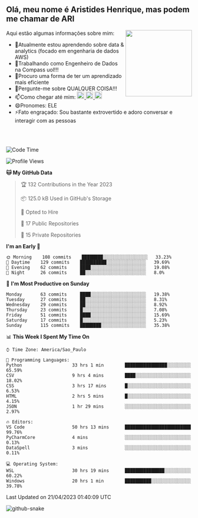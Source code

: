 ## Olá, meu nome é Aristides Henrique, mas podem me chamar de ARI

<div >
Aqui estão algumas informações sobre mim:<img align="right" height="180em" src="https://user-images.githubusercontent.com/97318481/177042589-45d62122-82a9-4a32-b3a7-87b322825b2f.png">
</div>

- 🌱Atualmente estou aprendendo sobre data & analytics (focado em engenharia de dados AWS)
- 👯Trabalhando como Engenheiro de Dados na Compass uol!!!
- 🤔Procuro uma forma de ter um aprendizado mais eficiente
- 💬Pergunte-me sobre QUALQUER COISA!!!
- 📫Como chegar até mim:
  <a href="https://www.instagram.com/aryhenry/" target="_blank">
  <img src="https://img.shields.io/badge/-Instagram-%23E4405F?style=for-the-badge&logo=instagram&logoColor=black" height="20px">
  </a>
  <a href="https://www.linkedin.com/in/aristides-henrique/" target="_blank">
  <img src="https://img.shields.io/badge/-LinkedIn-%230077B5?style=for-the-badge&logo=linkedin&logoColor=black" height="20px">
  </a> 
  <a href="mailto:arihenriqueuna@gmail.com">
  <img src="https://img.shields.io/badge/-Gmail-%23333?style=for-the-badge&logo=gmail&logoColor=white" height="20px">
  </a>
- 😄Pronomes: ELE
- ⚡Fato engraçado: Sou bastante extrovertido e adoro conversar e interagir com as pessoas
<br/>
<br/>


<!--START_SECTION:waka-->
![Code Time](http://img.shields.io/badge/Code%20Time-649%20hrs%2034%20mins-blue)

![Profile Views](http://img.shields.io/badge/Profile%20Views-70-blue)

**🐱 My GitHub Data** 

> 🏆 132 Contributions in the Year 2023
 > 
> 📦 125.0 kB Used in GitHub's Storage 
 > 
> 💼 Opted to Hire
 > 
> 📜 17 Public Repositories 
 > 
> 🔑 15 Private Repositories  
 > 
**I'm an Early 🐤** 

```text
🌞 Morning    108 commits    ████████░░░░░░░░░░░░░░░░░   33.23% 
🌇 Daytime    129 commits    ██████████░░░░░░░░░░░░░░░   39.69% 
🌃 Evening    62 commits     ████░░░░░░░░░░░░░░░░░░░░░   19.08% 
🌙 Night      26 commits     ██░░░░░░░░░░░░░░░░░░░░░░░   8.0%

```
📅 **I'm Most Productive on Sunday** 

```text
Monday       63 commits     ████░░░░░░░░░░░░░░░░░░░░░   19.38% 
Tuesday      27 commits     ██░░░░░░░░░░░░░░░░░░░░░░░   8.31% 
Wednesday    29 commits     ██░░░░░░░░░░░░░░░░░░░░░░░   8.92% 
Thursday     23 commits     █░░░░░░░░░░░░░░░░░░░░░░░░   7.08% 
Friday       51 commits     ████░░░░░░░░░░░░░░░░░░░░░   15.69% 
Saturday     17 commits     █░░░░░░░░░░░░░░░░░░░░░░░░   5.23% 
Sunday       115 commits    ████████░░░░░░░░░░░░░░░░░   35.38%

```


📊 **This Week I Spent My Time On** 

```text
⌚︎ Time Zone: America/Sao_Paulo

💬 Programming Languages: 
Python                   33 hrs 1 min        ████████████████░░░░░░░░░   65.59% 
CSV                      9 hrs 4 mins        ████░░░░░░░░░░░░░░░░░░░░░   18.02% 
CSS                      3 hrs 17 mins       █░░░░░░░░░░░░░░░░░░░░░░░░   6.53% 
HTML                     2 hrs 5 mins        █░░░░░░░░░░░░░░░░░░░░░░░░   4.15% 
JSON                     1 hr 29 mins        ░░░░░░░░░░░░░░░░░░░░░░░░░   2.97%

🔥 Editors: 
VS Code                  50 hrs 13 mins      █████████████████████████   99.76% 
PyCharmCore              4 mins              ░░░░░░░░░░░░░░░░░░░░░░░░░   0.13% 
DataSpell                3 mins              ░░░░░░░░░░░░░░░░░░░░░░░░░   0.11%

💻 Operating System: 
WSL                      30 hrs 19 mins      ███████████████░░░░░░░░░░   60.22% 
Windows                  20 hrs 1 min        ██████████░░░░░░░░░░░░░░░   39.78%

```


 Last Updated on 21/04/2023 01:40:09 UTC
<!--END_SECTION:waka-->

<img alt="github-snake" src="https://github.com/AriHenrique/AriHenrique/blob/output/github-contribution-grid-snake-dark.svg" />


